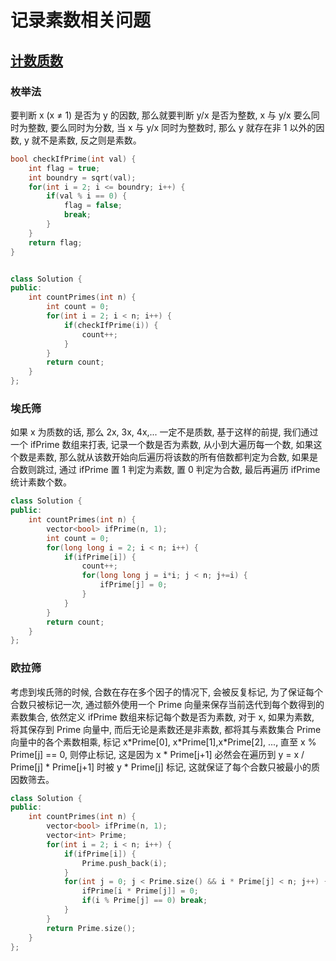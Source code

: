 # 记录素数相关问题

## [计数质数](https://leetcode-cn.com/problems/count-primes/solution/ji-shu-zhi-shu-by-leetcode-solution/)

### 枚举法

要判断 x (x ≠ 1) 是否为 y 的因数, 那么就要判断 y/x 是否为整数, x 与 y/x 要么同时为整数, 要么同时为分数, 当 x 与 y/x 同时为整数时, 那么 y 就存在非 1 以外的因数, y 就不是素数, 反之则是素数。

```c++
bool checkIfPrime(int val) {
    int flag = true;
    int boundry = sqrt(val);
    for(int i = 2; i <= boundry; i++) {
        if(val % i == 0) {
            flag = false;
            break;
        }
    }
    return flag;
}


class Solution {
public:
    int countPrimes(int n) {
        int count = 0;
        for(int i = 2; i < n; i++) {
            if(checkIfPrime(i)) {
                count++;
            }
        }
        return count;
    }
};
```

### 埃氏筛

如果 x 为质数的话, 那么 2x, 3x, 4x,... 一定不是质数, 基于这样的前提, 我们通过一个 ifPrime 数组来打表, 记录一个数是否为素数, 从小到大遍历每一个数, 如果这个数是素数, 那么就从该数开始向后遍历将该数的所有倍数都判定为合数, 如果是合数则跳过, 通过 ifPrime 置 1 判定为素数, 置 0 判定为合数, 最后再遍历 ifPrime 统计素数个数。

```c++
class Solution {
public:
    int countPrimes(int n) {
        vector<bool> ifPrime(n, 1);
        int count = 0;
        for(long long i = 2; i < n; i++) {
            if(ifPrime[i]) {
                count++;
                for(long long j = i*i; j < n; j+=i) {
                    ifPrime[j] = 0;
                }
            }
        }
        return count;
    }
};
```

### 欧拉筛

考虑到埃氏筛的时候, 合数在存在多个因子的情况下, 会被反复标记, 为了保证每个合数只被标记一次, 通过额外使用一个 Prime 向量来保存当前迭代到每个数得到的素数集合, 依然定义 ifPrime 数组来标记每个数是否为素数, 对于 x, 如果为素数, 将其保存到 Prime 向量中, 而后无论是素数还是非素数, 都将其与素数集合 Prime 向量中的各个素数相乘, 标记 x\*Prime[0], x\*Prime[1],x\*Prime[2], ..., 直至 x % Prime[j] == 0, 则停止标记, 这是因为 x \* Prime[j+1] 必然会在遍历到 y = x / Prime[j] \* Prime[j+1] 时被 y \* Prime[j] 标记, 这就保证了每个合数只被最小的质因数筛去。

```c++
class Solution {
public:
    int countPrimes(int n) {
        vector<bool> ifPrime(n, 1);
        vector<int> Prime;
        for(int i = 2; i < n; i++) {
            if(ifPrime[i]) {
                Prime.push_back(i);
            }
            for(int j = 0; j < Prime.size() && i * Prime[j] < n; j++) {
                ifPrime[i * Prime[j]] = 0;
                if(i % Prime[j] == 0) break;
            }
        }
        return Prime.size();
    }
};
```
